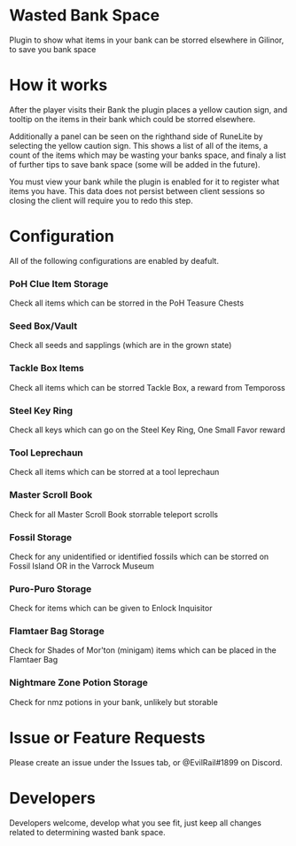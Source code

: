 # Wasted Bank Space
Plugin to show what items in your bank can be storred elsewhere in Gilinor, to save you bank space

# How it works
After the player visits their Bank the plugin places a yellow caution sign, and tooltip on the items in their bank which could be storred elsewhere.

Additionally a panel can be seen on the righthand side of RuneLite by selecting the yellow caution sign. This shows a list of all of the items, a count of the items which may be wasting your banks space, and finaly a list of further tips to save bank space (some will be added in the future).

You must view your bank while the plugin is enabled for it to register what items you have. This data does not persist between client sessions so closing the client will require you to redo this step.

# Configuration
All of the following configurations are enabled by deafult.
### PoH Clue Item Storage
Check all items which can be storred in the PoH Teasure Chests

### Seed Box/Vault
Check all seeds and sapplings (which are in the grown state)

### Tackle Box Items
Check all items which can be storred Tackle Box, a reward from Tempoross

### Steel Key Ring
Check all keys which can go on the Steel Key Ring, One Small Favor reward

### Tool Leprechaun
Check all items which can be storred at a tool leprechaun

### Master Scroll Book
Check for all Master Scroll Book storrable teleport scrolls

### Fossil Storage
Check for any unidentified or identified fossils which can be storred on Fossil Island OR in the Varrock Museum

### Puro-Puro Storage
Check for items which can be given to Enlock Inquisitor

### Flamtaer Bag Storage
Check for Shades of Mor'ton (minigam) items which can be placed in the Flamtaer Bag 

### Nightmare Zone Potion Storage
Check for nmz potions in your bank, unlikely but storable

# Issue or Feature Requests
Please create an issue under the Issues tab, or @EvilRail#1899 on Discord.

# Developers
Developers welcome, develop what you see fit, just keep all changes related to determining wasted bank space. 
